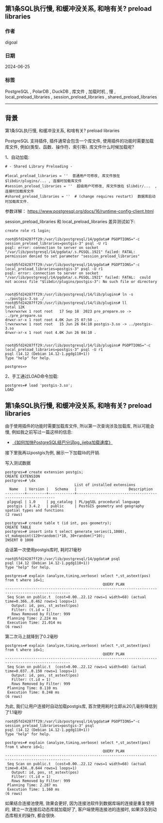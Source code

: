 ## 第1条SQL执行慢, 和缓冲没关系, 和啥有关? preload libraries     
                               
### 作者                                                      
digoal                                                      
                                                      
### 日期                                                      
2024-06-25                                           
                                                      
### 标签                                     
PostgreSQL , PolarDB , DuckDB , 库文件 , 加载时机 , 慢 , local_preload_libraries , session_preload_libraries , shared_preload_libraries      
                                                      
----                                                      
                                                      
## 背景       
第1条SQL执行慢, 和缓冲没关系, 和啥有关? preload libraries   
  
  
PostgreSQL 支持插件, 插件通常会包含一个库文件, 使用插件的功能时需要加载库文件, 例如(类型、函数、操作符、索引等).  库文件什么时候加载呢?    
  
1、自动加载:   
```  
# - Shared Library Preloading -  
  
#local_preload_libraries = ''  普通用户可修改, 库文件放在 $libdir/plugins/... , 连接时加载库文件    
#session_preload_libraries = ''  超级用户可修改, 库文件放在 $libdir/...  , 连接时加载库文件  
#shared_preload_libraries = ''  # (change requires restart)  数据库启动时加载库文件.    
```  
  
参数详解： https://www.postgresql.org/docs/16/runtime-config-client.html  
  
session_preload_libraries 和 local_preload_libraries 差异测试如下:    
```  
create role r1 login;  
  
root@5fd24287ff29:/var/lib/postgresql/14/pgdata# PGOPTIONS="-c session_preload_libraries=postgis-3" psql -U r1  
psql: error: connection to server on socket "/var/lib/postgresql/14/pgdata/.s.PGSQL.1921" failed: FATAL:  permission denied to set parameter "session_preload_libraries"  
  
root@5fd24287ff29:/var/lib/postgresql/14/pgdata# PGOPTIONS="-c local_preload_libraries=postgis-3" psql -U r1  
psql: error: connection to server on socket "/var/lib/postgresql/14/pgdata/.s.PGSQL.1921" failed: FATAL:  could not access file "$libdir/plugins/postgis-3": No such file or directory  
  
  
root@5fd24287ff29:/usr/lib/postgresql/14/lib/plugins# ln -s ../postgis-3.so ./  
root@5fd24287ff29:/usr/lib/postgresql/14/lib/plugins# ll  
total 12K  
lrwxrwxrwx 1 root root   17 Sep 18  2023 pre_prepare.so -> ../pre_prepare.so  
drwxr-xr-x 1 root root 4.0K Jun 25 07:50 ..  
lrwxrwxrwx 1 root root   15 Jun 26 04:10 postgis-3.so -> ../postgis-3.so  
drwxr-xr-x 1 root root 4.0K Jun 26 04:10 .  
  
  
root@5fd24287ff29:/usr/lib/postgresql/14/lib/plugins# PGOPTIONS="-c local_preload_libraries=postgis-3" psql -U r1  
psql (14.12 (Debian 14.12-1.pgdg110+1))  
Type "help" for help.  
  
postgres=>   
```  
  
  
2、手工通过LOAD命令加载:   
```  
postgres=# load 'postgis-3.so';  
LOAD  
```  
  
## 第1条SQL执行慢, 和缓冲没关系, 和啥有关? preload libraries   
  
由于使用插件的功能时需要加载库文件, 所以第一次查询涉及加载库, 所以可能会慢, 例如我之前写过一篇这样的信息:    
- [《如何加快PostgreSQL结巴分词pg_jieba加载速度》](../201607/20160725_02.md)    
  
接下里我再以postgis为例, 展示一下加载lib的开销.   
  
写入测试数据  
```  
postgres=# create extension postgis;  
CREATE EXTENSION  
postgres=# \dx  
                                List of installed extensions  
  Name   | Version |   Schema   |                        Description                           
---------+---------+------------+------------------------------------------------------------  
 plpgsql | 1.0     | pg_catalog | PL/pgSQL procedural language  
 postgis | 3.4.2   | public     | PostGIS geometry and geography spatial types and functions  
(2 rows)  
  
postgres=# create table t (id int, pos geometry);  
CREATE TABLE  
postgres=# insert into t select generate_series(1,1000), st_makepoint(120+random()*10, 30+random()*10);  
INSERT 0 1000  
```  
  
会话第一次使用postgis库时, 耗时21毫秒  
```  
root@5fd24287ff29:/var/lib/postgresql/14/pgdata# psql  
psql (14.12 (Debian 14.12-1.pgdg110+1))  
Type "help" for help.  
  
postgres=# explain (analyze,timing,verbose) select *,st_astext(pos) from t where id=1;  
                                             QUERY PLAN                                               
----------------------------------------------------------------------------------------------------  
 Seq Scan on public.t  (cost=0.00..22.12 rows=1 width=68) (actual time=0.366..0.462 rows=1 loops=1)  
   Output: id, pos, st_astext(pos)  
   Filter: (t.id = 1)  
   Rows Removed by Filter: 999  
 Planning Time: 2.224 ms  
 Execution Time: 21.014 ms  
(6 rows)  
```  
  
第二次马上就降到了0.2毫秒  
```  
postgres=# explain (analyze,timing,verbose) select *,st_astext(pos) from t where id=1;  
                                             QUERY PLAN                                               
----------------------------------------------------------------------------------------------------  
 Seq Scan on public.t  (cost=0.00..22.12 rows=1 width=68) (actual time=0.037..0.150 rows=1 loops=1)  
   Output: id, pos, st_astext(pos)  
   Filter: (t.id = 1)  
   Rows Removed by Filter: 999  
 Planning Time: 0.110 ms  
 Execution Time: 0.248 ms  
(6 rows)  
```  
  
为此, 我们让用户连接时自动加载postgis库, 首次使用耗时立即从20几毫秒降低到了1.1毫秒  
```  
root@5fd24287ff29:/var/lib/postgresql/14/pgdata# PGOPTIONS="-c session_preload_libraries=postgis-3" psql  
psql (14.12 (Debian 14.12-1.pgdg110+1))  
Type "help" for help.  
  
postgres=# explain (analyze,timing,verbose) select *,st_astext(pos) from t where id=1;  
                                             QUERY PLAN                                               
----------------------------------------------------------------------------------------------------  
 Seq Scan on public.t  (cost=0.00..22.12 rows=1 width=68) (actual time=0.434..0.644 rows=1 loops=1)  
   Output: id, pos, st_astext(pos)  
   Filter: (t.id = 1)  
   Rows Removed by Filter: 999  
 Planning Time: 2.287 ms  
 Execution Time: 1.160 ms  
(6 rows)  
```  
  
如果结合连接池使用, 效果会更好, 因为连接池软件到数据库端的连接是重复使用的, 建立一次连接后动态库就加载好了, 客户端使用连接池的连接时, 如果涉及到动态库相关的操作, 都会很快.    
  
